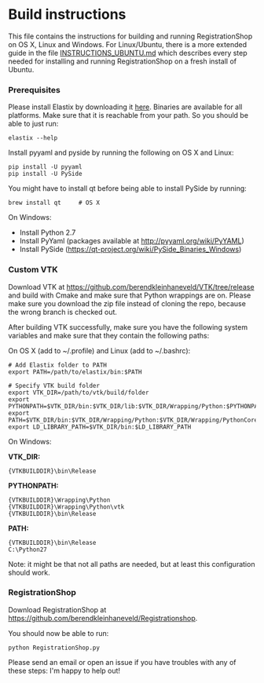 # Build instructions

This file contains the instructions for building and running RegistrationShop on OS X, Linux and Windows.
For Linux/Ubuntu, there is a more extended guide in the file [INSTRUCTIONS_UBUNTU.md](INSTRUCTIONS_UBUNTU.md) which describes every step needed for installing and running RegistrationShop on a fresh install of Ubuntu.

### Prerequisites

Please install Elastix by downloading it [here](http://elastix.isi.uu.nl/download.php). Binaries are available for all platforms. Make sure that it is reachable from your path. So you should be able to just run:

    elastix --help

Install pyyaml and pyside by running the following on OS X and Linux:

    pip install -U pyyaml
    pip install -U PySide
    
You might have to install qt before being able to install PySide by running:

    brew install qt     # OS X

On Windows:

* Install Python 2.7
* Install PyYaml (packages available at http://pyyaml.org/wiki/PyYAML)
* Install PySide (https://qt-project.org/wiki/PySide_Binaries_Windows)


### Custom VTK

Download VTK at https://github.com/berendkleinhaneveld/VTK/tree/release and build with Cmake and make sure that Python wrappings are on. Please make sure you download the zip file instead of cloning the repo, because the wrong branch is checked out.

After building VTK successfully, make sure you have the following system variables and make sure that they contain the following paths:

On OS X (add to ~/.profile) and Linux (add to ~/.bashrc):

    # Add Elastix folder to PATH
    export PATH=/path/to/elastix/bin:$PATH

    # Specify VTK build folder
    export VTK_DIR=/path/to/vtk/build/folder
    export PYTHONPATH=$VTK_DIR/bin:$VTK_DIR/lib:$VTK_DIR/Wrapping/Python:$PYTHONPATH
    export PATH=$VTK_DIR/bin:$VTK_DIR/Wrapping/Python:$VTK_DIR/Wrapping/PythonCore:$PATH
    export LD_LIBRARY_PATH=$VTK_DIR/bin:$LD_LIBRARY_PATH


On Windows:

__VTK_DIR:__

    {VTKBUILDDIR}\bin\Release

__PYTHONPATH:__

    {VTKBUILDDIR}\Wrapping\Python
    {VTKBUILDDIR}\Wrapping\Python\vtk
    {VTKBUILDDIR}\bin\Release

__PATH:__

    {VTKBUILDDIR}\bin\Release
    C:\Python27

Note: it might be that not all paths are needed, but at least this configuration should work.

### RegistrationShop

Download RegistrationShop at https://github.com/berendkleinhaneveld/Registrationshop.

You should now be able to run:

    python RegistrationShop.py

Please send an email or open an issue if you have troubles with any of these steps: I'm happy to help out!
